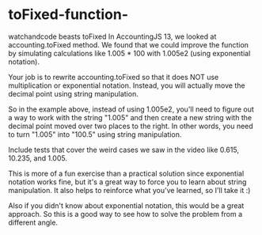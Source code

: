 # toFixed-function-
watchandcode beasts toFixed
In AccountingJS 13, we looked at accounting.toFixed method. We found that we could improve the function by simulating calculations like 1.005 * 100 with 1.005e2 (using exponential notation).

Your job is to rewrite accounting.toFixed so that it does NOT use multiplication or exponential notation. Instead, you will actually move the decimal point using string manipulation.

So in the example above, instead of using 1.005e2, you'll need to figure out a way to work with the string "1.005" and then create a new string with the decimal point moved over two places to the right. In other words, you need to turn "1.005" into "100.5" using string manipulation.

Include tests that cover the weird cases we saw in the video like 0.615, 10.235, and 1.005.

This is more of a fun exercise than a practical solution since exponential notation works fine, but it's a great way to force you to learn about string manipulation. It also helps to reinforce what you've learned, so I'll take it :)

Also if you didn't know about exponential notation, this would be a great approach. So this is a good way to see how to solve the problem from a different angle.
